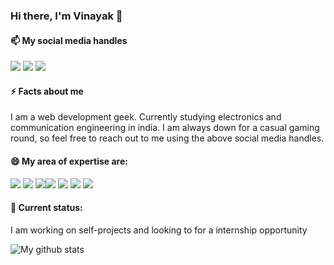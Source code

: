### Hi there, I'm Vinayak 👋

#### 📫 My social media handles
<a href="https://twitter.com/Vinayak47427793"><img src="https://img.icons8.com/cute-clipart/64/000000/twitter.png"/></a> <a href="https://www.linkedin.com/in/vinayak-sharma-141096193/"><img src="https://img.icons8.com/cute-clipart/64/000000/linkedin.png"/></a> <a href="https://www.instagram.com/lee_codes/"><img src="https://img.icons8.com/cute-clipart/64/000000/instagram-new.png"/></a>

#### ⚡ Facts about me
I am a web development geek. Currently studying electronics and communication engineering in india. I am always down for a casual gaming round, so feel free to reach out to me using the above social media handles.

#### 😄 My area of expertise are:
<img src="https://img.icons8.com/color/48/000000/vue-js.png"/>  <img src="https://img.icons8.com/color/48/000000/nodejs.png"/>  <img src="https://www.vectorlogo.zone/logos/pocoo_flask/pocoo_flask-ar21.svg"/><img src="https://img.icons8.com/color/48/000000/javascript.png"/>   <img src="https://img.icons8.com/color/48/000000/c-plus-plus-logo.png"/> <img src="https://img.icons8.com/color/48/000000/python.png"/>  <img src="https://img.icons8.com/color/48/000000/git.png"/>

#### 👯 Current status:
I am working on self-projects and looking to for a internship opportunity

![My github stats](https://github-readme-stats.vercel.app/api?username=vinayaksh42&show_icons=true)

<!--
**vinayaksh42/vinayaksh42** is a ✨ _special_ ✨ repository because its `README.md` (this file) appears on your GitHub profile.

Here are some ideas to get you started:

- 🔭 I’m currently working on ...
- 🌱 I’m currently learning ...
- 👯 I’m looking to collaborate on ...
- 🤔 I’m looking for help with ...
- 💬 Ask me about ...
- 📫 How to reach me: ...
- 😄 Pronouns: ...
- ⚡ Fun fact: ...
-->
